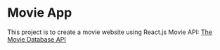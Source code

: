 # Movie App

This project is to create a movie website using React.js
Movie API: [The Movie Database API](https://developers.themoviedb.org/3/getting-started/introduction)
